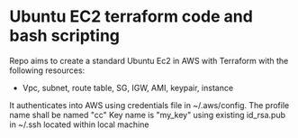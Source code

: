# Ubuntu EC2 terraform code and bash scripting
Repo aims to create a standard Ubuntu Ec2 in AWS with Terraform with the following resources:

- Vpc, subnet, route table, SG, IGW, AMI, keypair, instance

It authenticates into AWS using credentials file in ~/.aws/config. The profile name shall be named "cc"
Key name is "my_key" using existing id_rsa.pub in ~/.ssh located within local machine


